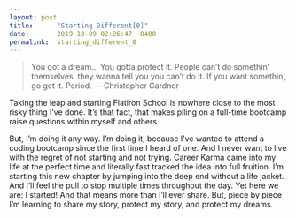 ```yaml
---
layout: post
title:      "Starting Different[0]"
date:       2019-10-09 02:26:47 -0400
permalink:  starting_different_0
---
```



> You got a dream… You gotta protect it. People can’t do somethin’ themselves, they wanna tell you you can’t do it. If you want somethin’, go get it. Period. — Christopher Gardner

  Taking the leap and starting Flatiron School is nowhere close to the most risky thing I’ve done. It’s that fact, that makes piling on a full-time bootcamp raise questions within myself and others.

  But, I’m doing it any way. I’m doing it, because I’ve wanted to attend a coding bootcamp since the first time I heard of one. And I never want to live with the regret of not starting and not trying. Career Karma came into my life at the perfect time and literally fast tracked the idea into full fruition. I’m starting this new chapter by jumping into the deep end without a life jacket. And I’ll feel the pull to stop multiple times throughout the day. Yet here we are: I started! And that means more than I’ll ever share. But, piece by piece I’m learning to share my story, protect my story, and protect my dreams.
